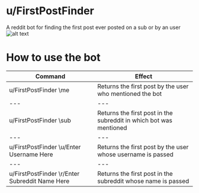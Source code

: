 # u/FirstPostFinder
A reddit bot for finding the first post ever posted on a sub or by an user <br>
![alt text](https://styles.redditmedia.com/t5_6ay2sz/styles/profileIcon_5nhitq20axw81.jpg?width=256&height=256&crop=256:256,smart&s=38308ac42f72939756c12dd90d2e0a6c86728f9c)


<h1>How to use the bot</h1>

Command | Effect
--- | ---
u/FirstPostFinder \me | Returns the first post by the user who mentioned the bot 
--- | ---
u/FirstPostFinder \sub | Returns the first post in the subreddit in which bot was mentioned
--- | ---
u/FirstPostFinder \u/Enter Username Here | Returns the first post by the user whose username is passed
--- | ---
u/FirstPostFinder \r/Enter Subreddit Name Here | Returns the first post in the subreddit whose name is passed
